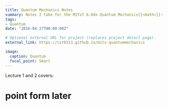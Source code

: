 ```yaml
---
title: Quantum Mechanics Notes
summary: Notes I take for the MITxT 8.04x Quantum Mechanics{{<math>}}:{{</math>}} A First Course! Feel free to check them out.
tags:
- Quantum 
date: "2016-04-27T00:00:00Z"

# Optional external URL for project (replaces project detail page).
external_link: https://cst0313.github.io/mitx-quantummechanics

image:
  caption: Quantum
  focal_point: Smart
---
```


Lecture 1 and 2 covers: 
# point form later

